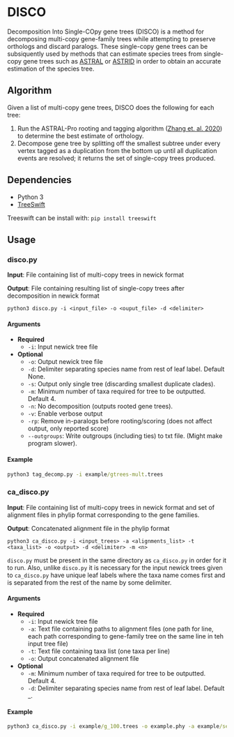 # DISCO

Decomposition Into Single-COpy gene trees (DISCO) is a method for decomposing multi-copy gene-family trees while attempting to preserve orthologs and discard paralogs. These single-copy gene trees can be subsiquently used by methods that can estimate species trees from single-copy gene trees such as [ASTRAL](https://github.com/smirarab/ASTRAL) or [ASTRID](https://github.com/pranjalv123/ASTRID) in order to obtain an accurate estimation of the species tree. 

## Algorithm

Given a list of multi-copy gene trees, DISCO does the following for each tree:

1. Run the ASTRAL-Pro rooting and tagging algorithm ([Zhang et. al. 2020](https://doi.org/10.1093/molbev/msaa139)) to determine the best estimate of orthology.
2. Decompose gene tree by splitting off the smallest subtree under every vertex tagged as a duplication from the bottom up until all duplication events are resolved; it returns the set of single-copy trees produced.

## Dependencies

- Python 3
- [TreeSwift](https://github.com/niemasd/TreeSwift)

Treeswift can be install with: `pip install treeswift`

## Usage

### disco.py

**Input**: File containing list of multi-copy trees in newick format

**Output**: File containing resulting list of single-copy trees after decomposition in newick format

```
python3 disco.py -i <input_file> -o <ouput_file> -d <delimiter>
```

#### Arguments

- **Required**
  - `-i`: Input newick tree file
- **Optional**
  - `-o`: Output newick tree file
  - `-d`: Delimiter separating species name from rest of leaf label. Default None.
  - `-s`: Output only single tree (discarding smallest duplicate clades).
  - `-m`: Minimum number of taxa required for tree to be outputted. Default 4.
  - `-n`: No decomposition (outputs rooted gene trees).
  - `-v`: Enable verbose output
  - `-rp`: Remove in-paralogs before rooting/scoring (does not affect output, only reported score)
  - `--outgroups`: Write outgroups (including ties) to txt file. (Might make program slower).

#### Example

```cmd
python3 tag_decomp.py -i example/gtrees-mult.trees
```

### ca_disco.py

**Input**: File containing list of multi-copy trees in newick format and set of alignment files in phylip format corresponding to the gene families.

**Output**: Concatenated alignment file in the phylip format

```
python3 ca_disco.py -i <input_trees> -a <alignments_list> -t <taxa_list> -o <output> -d <delimiter> -m <n> 
```

`disco.py` must be present in the same directory as `ca_disco.py` in order for it to run. Also, unlike `disco.py` it is necessary for the input newick trees given to `ca_disco.py` have unique leaf labels where the taxa name comes first and is separated from the rest of the name by some delimiter. 

#### Arguments

- **Required**
  - `-i`: Input newick tree file
  - `-a`: Text file containing paths to alignment files (one path for line, each path corresponding to gene-family tree on the same line in teh input tree file)
  - `-t`: Text file containing taxa list (one taxa per line)
  - `-o`: Output concatenated alignment file
- **Optional**
  - `-m`: Minimum number of taxa required for tree to be outputted. Default 4.
  - `-d`: Delimiter separating species name from rest of leaf label. Default _.

#### Example

```cmd
python3 ca_disco.py -i example/g_100.trees -o example.phy -a example/seq_list.txt -t example/taxa_list.txt
```
